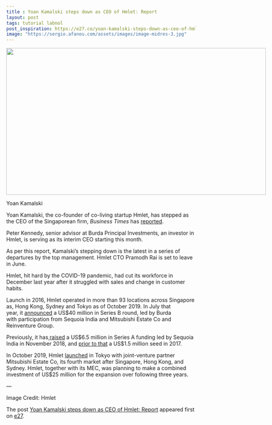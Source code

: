 ```yaml
---
title : Yoan Kamalski steps down as CEO of Hmlet: Report
layout: post
tags: tutorial labnol
post_inspiration: https://e27.co/yoan-kamalski-steps-down-as-ceo-of-hmlet-report-20210326/
image: "https://sergio.afanou.com/assets/images/image-midres-3.jpg"
---
```


<div id="attachment_411161" style="width: 700px" class="wp-caption aligncenter"><img aria-describedby="caption-attachment-411161" loading="lazy" class="size-full wp-image-411161" src="https://e27.co/wp-content/uploads/2021/03/Yoan-Kamalski.png" alt="" width="690" height="390" /><p id="caption-attachment-411161" class="wp-caption-text">Yoan Kamalski</p></div>
<p>Yoan Kamalski, the co-founder of co-living startup Hmlet, has stepped as the CEO of the Singaporean firm, <em>Business Times</em> has <a rel="follow" href="https://www.businesstimes.com.sg/garage/co-living-startup-hmlet-hit-by-senior-management-exodus">reported</a>.</p>
<p>Peter Kennedy, senior advisor at Burda Principal Investments, an investor in Hmlet, is serving as its interim CEO starting this month.</p>
<p>As per this report, Kamalski&#8217;s stepping down is the latest in a series of departures by the top management. Hmlet CTO Pramodh Rai is set to leave in June.</p>
<p>Hmlet, hit hard by the COVID-19 pandemic, had cut its workforce in December last year after it struggled with sales and change in customer habits.</p>
<div class="post-content">
<div class="article-body-container">
<p>Launch in 2016, Hmlet operated in more than 93 locations across Singapore as, Hong Kong, Sydney and Tokyo as of October 2019. In July that year, it <a rel="follow" href="https://e27.co/co-living-startup-hmlet-raises-us40m-in-series-b-funding-for-apac-growth-20190723/">announced</a> a US$40 million in Series B round, led by Burda with participation from Sequoia India and Mitsubishi Estate Co and Reinventure Group.</p>
<p>Previously, it has<a rel="follow" href="https://e27.co/singapore-co-living-rental-startup-hmlet-raises-us6-5m-sequoia-india-20181112/" rel="follow"> raised</a> a US$6.5 million in Series A funding led by Sequoia India in November 2018, and <a rel="follow" href="https://e27.co/singapore-startup-hmlet-raises-us1-5m-match-expats-rental-homes-20171113/" rel="follow">prior to that</a> a US$1.5 million seed in 2017.</p>
<p>In October 2019, Hmlet <a rel="follow" href="https://e27.co/singapores-co-living-startup-hmlet-enters-japan-to-sign-1000-plus-rooms-in-next-6-months-20191008/">launched</a> in Tokyo with joint-venture partner Mitsubishi Estate Co, its fourth market after Singapore, Hong Kong, and Sydney. Hmlet, together with its MEC, was planning to make a combined investment of US$25 million for the expansion over following three years.</p>
<p>&#8212;</p>
<p>Image Credit: Hmlet</p>
</div>
</div>
<p>The post <a rel="nofollow" href="https://e27.co/yoan-kamalski-steps-down-as-ceo-of-hmlet-report-20210326/">Yoan Kamalski steps down as CEO of Hmlet: Report</a> appeared first on <a rel="nofollow" href="https://e27.co">e27</a>.</p>
